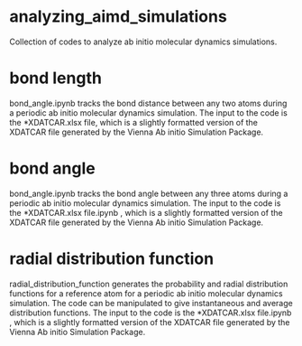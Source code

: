 # analyzing_aimd_simulations
Collection of codes to analyze ab initio molecular dynamics simulations.

# bond length
bond_angle.ipynb tracks the bond distance between any two atoms during a periodic ab initio molecular dynamics simulation. The input to the code is the *XDATCAR.xlsx file, which is a slightly formatted version of the XDATCAR file generated by the Vienna Ab initio Simulation Package.

# bond angle
bond_angle.ipynb tracks the bond angle between any three atoms during a periodic ab initio molecular dynamics simulation. The input to the code is the *XDATCAR.xlsx file.ipynb , which is a slightly formatted version of the XDATCAR file generated by the Vienna Ab initio Simulation Package.

# radial distribution function
radial_distribution_function generates the probability and radial distribution functions for a reference atom for a periodic ab initio molecular dynamics simulation. The code can be manipulated to give instantaneous and average distribution functions. The input to the code is the *XDATCAR.xlsx file.ipynb , which is a slightly formatted version of the XDATCAR file generated by the Vienna Ab initio Simulation Package.
